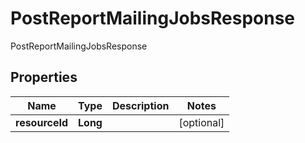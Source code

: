 

# PostReportMailingJobsResponse

PostReportMailingJobsResponse

## Properties

| Name | Type | Description | Notes |
|------------ | ------------- | ------------- | -------------|
|**resourceId** | **Long** |  |  [optional] |




